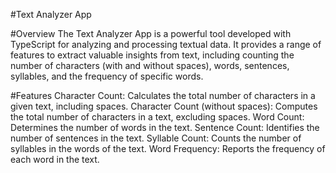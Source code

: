 #Text Analyzer App

#Overview
The Text Analyzer App is a powerful tool developed with TypeScript for analyzing and processing textual data. It provides a range of features to extract valuable insights from text, including counting the number of characters (with and without spaces), words, sentences, syllables, and the frequency of specific words.

#Features
Character Count: Calculates the total number of characters in a given text, including spaces.
Character Count (without spaces): Computes the total number of characters in a text, excluding spaces.
Word Count: Determines the number of words in the text.
Sentence Count: Identifies the number of sentences in the text.
Syllable Count: Counts the number of syllables in the words of the text.
Word Frequency: Reports the frequency of each word in the text.
